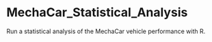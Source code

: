 # MechaCar_Statistical_Analysis
Run a statistical analysis of the MechaCar vehicle performance with R.
